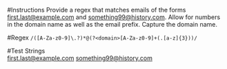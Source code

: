 #Instructions
Provide a regex that matches emails of the forms first.last@example.com and something99@history.com. Allow for numbers in the domain name as well as the email prefix. Capture the domain name.

#Regex
`/([A-Za-z0-9]\.?)*@(?<domain>[A-Za-z0-9]+(.[a-z]{3}))/`


#Test Strings	
first.last@example.com
something99@history.com
